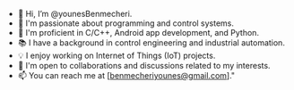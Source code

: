 - 👋 Hi, I’m @younesBenmecheri.
-  👀 I'm passionate about programming and control systems.
-  🌱 I'm proficient in C/C++, Android app development, and Python.
-  📚 I have a background in control engineering and industrial automation.
-  💡 I enjoy working on Internet of Things (IoT) projects.
-  🤝 I'm open to collaborations and discussions related to my interests.
-  📫 You can reach me at [benmecheriyounes@gmail.com]."

<!---
younesBenmecheri/younesBenmecheri is a ✨ special ✨ repository because its `README.md` (this file) appears on your GitHub profile.
You can click the Preview link to take a look at your changes.
--->
